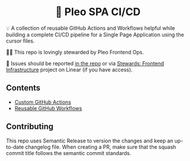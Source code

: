 <h1 align="center">
  🔋 Pleo SPA CI/CD
</h1>

💡 A collection of reusable GitHub Actions and Workflows helpful while building
a complete CI/CD pipeline for a Single Page Application using the cursor files.

👨‍🔧 This repo is lovingly stewarded by Pleo Frontend Ops.

🐛 Issues should be reported
[in the repo](https://github.com/pleo-io/pleo-spa-cicd/issues) or via
[Stewards: Frontend Infrastructure](https://linear.app/pleo/project/stewards-frontend-infrastructure-53a0a536f855)
project on Linear (if you have access).

## Contents

- [Custom GitHub Actions](/actions)
- [Reusable GitHub Workflows](/.github/workflows)

## Contributing

This repo uses Semantic Release to version the changes and keep an up-to-date
changelog file. When creating a PR, make sure that the squash commit title
follows the semantic commit standards.
